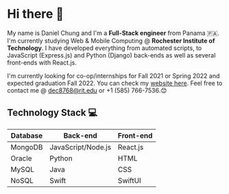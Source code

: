Hi there 👋
================
My name is Daniel Chung and I'm a **Full-Stack engineer** from Panama 🇵🇦. I'm currently studying Web & Mobile Computing @ **Rochester Institute of Technology**. I have developed everything from automated scripts, to JavaScript (Express.js) and Python (Django) back-ends as well as several front-ends with React.js. 

I'm currently looking for co-op/internships for Fall 2021 or Spring 2022 and expected graduation Fall 2022. You can check my [website here](https://dchung.me/). Feel free to contact me @ dec8768@rit.edu or +1 (585) 766-7536.😊

Technology Stack 💻
----
Database  | Back-end | Front-end
------------- | ------------- | -------------
MongoDB  | JavaScript/Node.js | React.js
Oracle  | Python  | HTML
MySQL  | Java  | CSS
NoSQL  | Swift | SwiftUI
